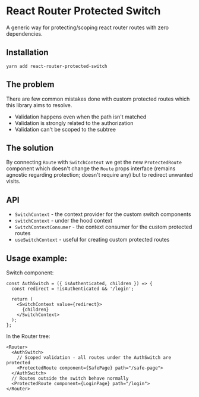 # React Router Protected Switch

A generic way for protecting/scoping react router routes with zero dependencies.

## Installation

`yarn add react-router-protected-switch`

## The problem

There are few common mistakes done with custom protected routes which this library aims to resolve.
* Validation happens even when the path isn't matched
* Validation is strongly related to the authorization
* Validation can't be scoped to the subtree

## The solution
By connecting `Route` with `SwitchContext` we get the new `ProtectedRoute` component which doesn't change the `Route` 
props interface (remains agnostic regarding protection; doesn't require any) but to redirect unwanted visits.

## API
* `SwitchContext` - the context provider for the custom switch components
* `switchContext` - under the hood context
* `SwitchContextConsumer` - the context consumer for the custom protected routes
* `useSwitchContext` - useful for creating custom protected routes


## Usage example:
Switch component:
```
const AuthSwitch = ({ isAuthenticated, children }) => {
  const redirect = !isAuthenticated && '/login';

  return (
    <SwitchContext value={redirect}>
      {children}
    </SwitchContext>
  );
};
```

In the Router tree:
```
<Router>
  <AuthSwitch>
    // Scoped validation - all routes under the AuthSwitch are protected 
    <ProtectedRoute component={SafePage} path="/safe-page">
  </AuthSwitch>
  // Routes outside the switch behave normally
  <ProtectedRoute component={LoginPage} path="/login">
</Router>
```
